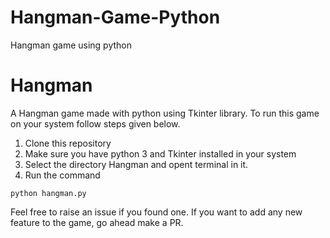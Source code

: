 # Hangman-Game-Python
Hangman game using python
# Hangman
A Hangman game made with python using Tkinter library.
To run this game on your system follow steps given below.
1. Clone this repository
2. Make sure you have python 3 and Tkinter installed in your system
3. Select the directory Hangman and opent terminal in it.
4. Run the command 
```shell
python hangman.py 
```

Feel free to raise an issue if you found one. If you want to add any new feature to the game, go ahead make a PR.
